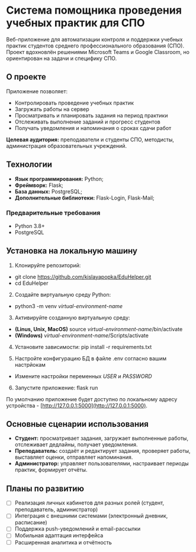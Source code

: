 # Система помощника проведения учебных практик для СПО
Веб-приложение для автоматизации контроля и поддержки учебных практик студентов среднего профессионального образования (СПО). Проект вдохновлён решениями Microsoft Teams и Google Classroom, но ориентирован на задачи и специфику СПО.


## О проекте
Приложение позволяет:
- Контролировать проведение учебных практик
- Загружать работы на сервер
- Просматривать и планировать задания на период практики
- Отслеживать выполнение заданий и прогресс студентов
- Получать уведомления и напоминания о сроках сдачи работ

**Целевая аудитория:** преподаватели и студенты СПО, методисты, администрация образовательных учреждений.


## Технологии
- **Язык программирования:** Python;
- **Фреймворк:** Flask;
- **База данных:** PostgreSQL;
- **Дополнительные библиотеки:** Flask-Login, Flask-Mail;


### Предварительные требования
- Python 3.8+
- PostgreSQL


## Установка на локальную машину
1. Клонируйте репозиторий:
* git clone https://github.com/kislayapopka/EduHelper.git
* cd EduHelper

2. Создайте виртуальную среду Python:
* python3 -m venv _virtual-environment-name_

3. Активируйте созданную виртуальную среду:
* **(Linus, Unix, MacOS)** source _virtual-environment-name_/bin/activate
* **(Windows)** _virtual-environment-name_/Scripts/activate

4. Установите зависимости:
pip install -r requirements.txt

5. Настройте конфигурацию БД в файле .env согласно вашим настрйокам
* Измените настройки переменных _USER_ и _PASSWORD_

6. Запустите приложение:
flask run

По умолчанию приложение будет доступно по локальному адресу устройства - [http://127.0.0.1:5000](http://127.0.0.1:5000).


## Основные сценарии использования
- **Студент:** просматривает задания, загружает выполненные работы, отслеживает дедлайны, получает уведомления.
- **Преподаватель:** создаёт и редактирует задания, проверяет работы, выставляет оценки, отправляет напоминания.
- **Администратор:** управляет пользователями, настраивает периоды практик, формирует отчёты.


## Планы по развитию
- [ ] Реализация личных кабинетов для разных ролей (студент, преподаватель, администратор)
- [ ] Интеграция с внешними системами (электронный дневник, расписание)
- [ ] Поддержка push-уведомлений и email-рассылки
- [ ] Мобильная адаптация интерфейса
- [ ] Расширенная аналитика и отчётность
